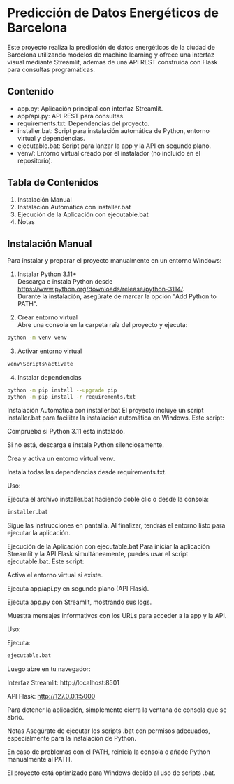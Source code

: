 Predicción de Datos Energéticos de Barcelona
=============================================

Este proyecto realiza la predicción de datos energéticos de la ciudad de Barcelona utilizando modelos de machine learning y ofrece una interfaz visual mediante Streamlit, además de una API REST construida con Flask para consultas programáticas.

Contenido
---------

- app.py: Aplicación principal con interfaz Streamlit.
- app/api.py: API REST para consultas.
- requirements.txt: Dependencias del proyecto.
- installer.bat: Script para instalación automática de Python, entorno virtual y dependencias.
- ejecutable.bat: Script para lanzar la app y la API en segundo plano.
- venv/: Entorno virtual creado por el instalador (no incluido en el repositorio).

Tabla de Contenidos
-------------------

1. Instalación Manual  
2. Instalación Automática con installer.bat  
3. Ejecución de la Aplicación con ejecutable.bat  
4. Notas  

Instalación Manual
------------------

Para instalar y preparar el proyecto manualmente en un entorno Windows:

1. Instalar Python 3.11+  
   Descarga e instala Python desde https://www.python.org/downloads/release/python-3114/.  
   Durante la instalación, asegúrate de marcar la opción "Add Python to PATH".

2. Crear entorno virtual  
   Abre una consola en la carpeta raíz del proyecto y ejecuta:

```bash
python -m venv venv
```

3. Activar entorno virtual
```bash
venv\Scripts\activate
```

4. Instalar dependencias
```bash
python -m pip install --upgrade pip
python -m pip install -r requirements.txt
```
Instalación Automática con installer.bat
El proyecto incluye un script installer.bat para facilitar la instalación automática en Windows. Este script:

Comprueba si Python 3.11 está instalado.

Si no está, descarga e instala Python silenciosamente.

Crea y activa un entorno virtual venv.

Instala todas las dependencias desde requirements.txt.

Uso:

Ejecuta el archivo installer.bat haciendo doble clic o desde la consola:

```bash
installer.bat
```

Sigue las instrucciones en pantalla. Al finalizar, tendrás el entorno listo para ejecutar la aplicación.

Ejecución de la Aplicación con ejecutable.bat
Para iniciar la aplicación Streamlit y la API Flask simultáneamente, puedes usar el script ejecutable.bat. Este script:

Activa el entorno virtual si existe.

Ejecuta app/api.py en segundo plano (API Flask).

Ejecuta app.py con Streamlit, mostrando sus logs.

Muestra mensajes informativos con los URLs para acceder a la app y la API.

Uso:

Ejecuta:
```bash
ejecutable.bat
```

Luego abre en tu navegador:

Interfaz Streamlit: http://localhost:8501

API Flask: http://127.0.0.1:5000

Para detener la aplicación, simplemente cierra la ventana de consola que se abrió.

Notas
Asegúrate de ejecutar los scripts .bat con permisos adecuados, especialmente para la instalación de Python.

En caso de problemas con el PATH, reinicia la consola o añade Python manualmente al PATH.

El proyecto está optimizado para Windows debido al uso de scripts .bat.
